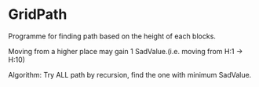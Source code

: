 # GridPath
Programme for finding path based on the height of each blocks.

Moving from a higher place may gain 1 SadValue.(i.e. moving from H:1 -> H:10)

Algorithm:
Try ALL path by recursion, find the one with minimum SadValue.


